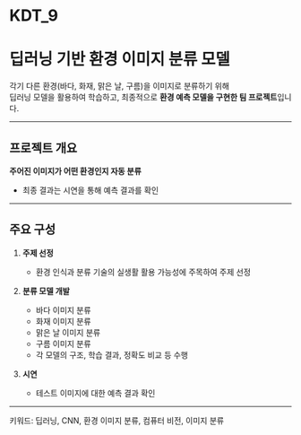 # KDT_9

# 딥러닝 기반 환경 이미지 분류 모델

각기 다른 환경(바다, 화재, 맑은 날, 구름)을 이미지로 분류하기 위해  
딥러닝 모델을 활용하여 학습하고, 최종적으로 **환경 예측 모델을 구현한 팀 프로젝트**입니다.

---

## 프로젝트 개요

  **주어진 이미지가 어떤 환경인지 자동 분류**
- 최종 결과는 시연을 통해 예측 결과를 확인

---

## 주요 구성

1. **주제 선정**  
   - 환경 인식과 분류 기술의 실생활 활용 가능성에 주목하여 주제 선정

2. **분류 모델 개발**  
   - 바다 이미지 분류  
   - 화재 이미지 분류  
   - 맑은 날 이미지 분류  
   - 구름 이미지 분류  
   - 각 모델의 구조, 학습 결과, 정확도 비교 등 수행

3. **시연**  
   - 테스트 이미지에 대한 예측 결과 확인  
---

키워드: 딥러닝, CNN, 환경 이미지 분류, 컴퓨터 비전, 이미지 분류 
